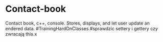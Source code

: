 # Contact-book
Contact book, c++, console. Stores, displays, and let user update an endered data.
#TrainingHardOnClasses
#sprawdzic settery i gettery czy zwracają this.x
